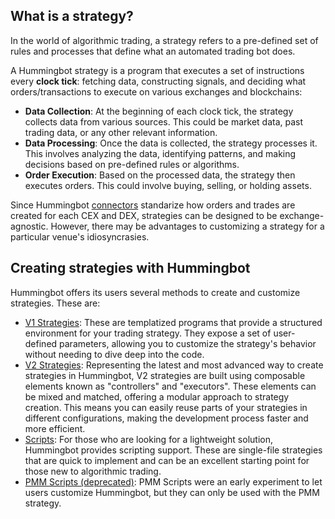 ## What is a strategy?

In the world of algorithmic trading, a strategy refers to a pre-defined set of rules and processes that define what an automated trading bot does.

A Hummingbot strategy is a program that executes a set of instructions every **clock tick**: fetching data, constructing signals, and deciding what orders/transactions to execute on various exchanges and blockchains:

* **Data Collection**: At the beginning of each clock tick, the strategy collects data from various sources. This could be market data, past trading data, or any other relevant information.
* **Data Processing**: Once the data is collected, the strategy processes it. This involves analyzing the data, identifying patterns, and making decisions based on pre-defined rules or algorithms.
* **Order Execution**: Based on the processed data, the strategy then executes orders. This could involve buying, selling, or holding assets.

Since Hummingbot [connectors](/exchanges) standarize how orders and trades are created for each CEX and DEX, strategies can be designed to be exchange-agnostic. However, there may be advantages to customizing a strategy for a particular venue's idiosyncrasies.

## Creating strategies with Hummingbot

Hummingbot offers its users several methods to create and customize strategies. These are:

* [V1 Strategies](/v1-strategies): These are templatized programs that provide a structured environment for your trading strategy. They expose a set of user-defined parameters, allowing you to customize the strategy's behavior without needing to dive deep into the code.
* [V2 Strategies](/v2-strategies): Representing the latest and most advanced way to create strategies in Hummingbot, V2 strategies are built using composable elements known as "controllers" and "executors". These elements can be mixed and matched, offering a modular approach to strategy creation. This means you can easily reuse parts of your strategies in different configurations, making the development process faster and more efficient.
* [Scripts](/scripts): For those who are looking for a lightweight solution, Hummingbot provides scripting support. These are single-file strategies that are quick to implement and can be an excellent starting point for those new to algorithmic trading.
* [PMM Scripts (deprecated)](../scripts/pmm-scripts.md): PMM Scripts were an early experiment to let users customize Hummingbot, but they can only be used with the PMM strategy.